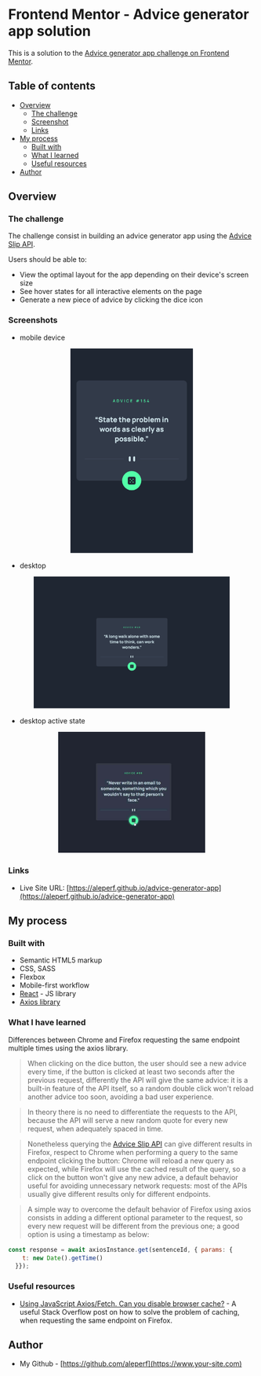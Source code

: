 # Frontend Mentor - Advice generator app solution

This is a solution to the [Advice generator app challenge on Frontend Mentor](https://www.frontendmentor.io/challenges/advice-generator-app-QdUG-13db). 

## Table of contents

- [Overview](#overview)
  - [The challenge](#the-challenge)
  - [Screenshot](#screenshot)
  - [Links](#links)
- [My process](#my-process)
  - [Built with](#built-with)
  - [What I learned](#what-i-learned)
  - [Useful resources](#useful-resources)
- [Author](#author)



## Overview

### The challenge

The challenge consist in building an advice generator app using the [Advice Slip API](https://api.adviceslip.com/).

Users should be able to:

- View the optimal layout for the app depending on their device's screen size
- See hover states for all interactive elements on the page
- Generate a new piece of advice by clicking the dice icon

### Screenshots

- mobile device

<p align="center">
 <img src="./screenshots/mobile-screenshot-1.png" width="250" title="advice app mobile screenshot">
 </p>

 - desktop


<p align="center">
 <img src="./screenshots/desktop-screenshot-1.png" width="400" title="advice app mobile screenshot">
 </p>


 - desktop active state

<p align="center">
 <img src="./screenshots/active-state.png" width="300" title="advice app mobile screenshot">
 </p>

### Links
- Live Site URL: [https://aleperf.github.io/advice-generator-app](https://aleperf.github.io/advice-generator-app)

## My process

### Built with

- Semantic HTML5 markup
- CSS, SASS
- Flexbox
- Mobile-first workflow
- [React](https://reactjs.org/) - JS library
- [Axios library](https://axios-http.com/)



### What I have learned
 Differences between Chrome and Firefox requesting the same endpoint multiple times using the axios library.


>When clicking on the dice button, the user should see a new advice every time,  if the button is clicked at least two seconds after the previous request, differently the API will give the same advice: it is a built-in feature of the API itself, so a random double click won't reload another advice too soon, avoiding a bad user experience.

>In theory there is no need to differentiate the requests to the API, because the API will serve a new random quote for every new request, when adequately spaced in time.

>Nonetheless querying the [Advice Slip API](https://api.adviceslip.com/) can give different results in Firefox, respect to Chrome when performing a query to the same endpoint clicking the button: Chrome will reload a new query as expected, while Firefox will use the cached result of the query, so a click on the button won't give any new advice, a default behavior useful for avoiding unnecessary network requests: most of the APIs usually give different results only for different endpoints.

>A simple way to overcome the default behavior of Firefox using axios consists in adding a different optional parameter to the request, so every new request will be different from the previous one; a good option is using  a timestamp as below:


```js
const response = await axiosInstance.get(sentenceId, { params: {
    t: new Date().getTime()
  }});

```




### Useful resources

- [Using JavaScript Axios/Fetch. Can you disable browser cache?](https://stackoverflow.com/questions/49263559/using-javascript-axios-fetch-can-you-disable-browser-cache) - A useful Stack Overflow post on how to solve the problem of caching, when requesting the same endpoint on Firefox.


## Author

- My Github - [https://github.com/aleperf](https://www.your-site.com)


